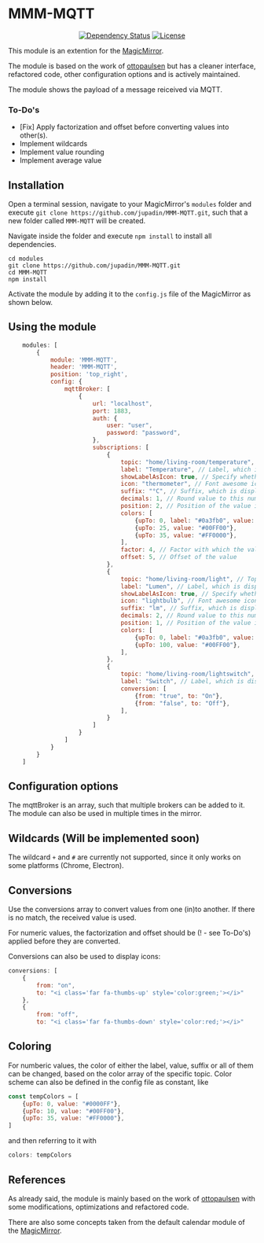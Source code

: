 # MMM-MQTT

<p style="text-align: center">
    <a href="https://david-dm.org/jupadin/MMM-MQTT"><img src="https://david-dm.org/jupadin/MMM-MQTT.svg" alt ="Dependency Status"></a>
    <a href="https://choosealicense.com/licenses/mit"><img src="https://img.shields.io/badge/license-MIT-blue.svg" alt="License"></a>
</p>

This module is an extention for the [MagicMirror](https://github.com/MichMich/MagicMirror).

The module is based on the work of [ottopaulsen](https://github.com/ottopaulsen/MMM-MQTT) but has a cleaner interface, refactored code, other configuration options and is actively maintained.

The module shows the payload of a message reiceived via MQTT.

### To-Do's
- [Fix] Apply factorization and offset before converting values into other(s).
- Implement wildcards
- Implement value rounding
- Implement average value

## Installation

Open a terminal session, navigate to your MagicMirror's `modules` folder and execute `git clone https://github.com/jupadin/MMM-MQTT.git`, such that a new folder called `MMM-MQTT` will be created.

Navigate inside the folder and execute `npm install` to install all dependencies.

```
cd modules
git clone https://github.com/jupadin/MMM-MQTT.git
cd MMM-MQTT
npm install
```


Activate the module by adding it to the `config.js` file of the MagicMirror as shown below.

## Using the module
````javascript
    modules: [
        {
            module: 'MMM-MQTT',
            header: 'MMM-MQTT',
            position: 'top_right',
            config: {
                mqttBroker: [
                    {
                        url: "localhost",
                        port: 1883,
                        auth: {
                            user: "user",
                            password: "password",
                        },
                        subscriptions: [
                            {
                                topic: "home/living-room/temperature", // Topic to look for
                                label: "Temperature", // Label, which is displayed in front of the value
                                showLabelAsIcon: true, // Specify whether the label shall be replaced by the specified icon
                                icon: "thermometer", // Font awesome icon, which shall be displayed (only if showLabelAsIcon option is set to true)
                                suffix: "°C", // Suffix, which is displayed behind the value
                                decimals: 1, // Round value to this number of decimals
                                position: 2, // Position of the value inside the table (counting top to bottom)
                                colors: [
                                    {upTo: 0, label: "#0a3fb0", value: "#0000FF", suffix: "#FFFFF"},
                                    {upTo: 25, value: "#00FF00"},
                                    {upTo: 35, value: "#FF0000"},
                                ],
                                factor: 4, // Factor with which the value should be factorized by
                                offset: 5, // Offset of the value
                            },
                            {
                                topic: "home/living-room/light", // Topic to look for
                                label: "Lumen", // Label, which is displayed in front of the value
                                showLabelAsIcon: true, // Specify whether the label shall be replaced by the specified icon
                                icon: "lightbulb", // Font awesome icon, which shall be displayed (only if showLabelAsIcon option is set to true)
                                suffix: "lm", // Suffix, which is displayed behind the value
                                decimals: 2, // Round value to this number of decimals
                                position: 1, // Position of the value inside the table (counting top to bottom)
                                colors: [
                                    {upTo: 0, label: "#0a3fb0", value: "#0000FF", suffix: "#FFFFF"},
                                    {upTo: 100, value: "#00FF00"},
                                ],
                            },
                            {
                                topic: "home/living-room/lightswitch", // Topic to look for
                                label: "Switch", // Label, which is displayed in front of the value
                                conversion: [
                                    {from: "true", to: "On"},
                                    {from: "false", to: "Off"},
                                ],
                            }
                        ]
                    }
                ]
            }
        }
    ]
````

## Configuration options

The mqttBroker is an array, such that multiple brokers can be added to it.
The module can also be used in multiple times in the mirror.

## Wildcards (Will be implemented soon)
The wildcard `+` and `#` are currently not supported, since it only works on some platforms (Chrome, Electron).

## Conversions
Use the conversions array to convert values from one (in)to another. If there is no match, the received value is used.

For numeric values, the factorization and offset should be (! - see To-Do's) applied before they are converted.

Conversions can also be used to display icons:
```javascript
conversions: [
    {
        from: "on",
        to: "<i class='far fa-thumbs-up' style='color:green;'></i>"
    },
    {
        from: "off",
        to: "<i class='far fa-thumbs-down' style='color:red;'></i>"
```

## Coloring
For numberic values, the color of either the label, value, suffix or all of them can be changed, based on the color array of the specific topic.
Color scheme can also be defined in the config file as constant, like
```javascript
const tempColors = [
    {upTo: 0, value: "#0000FF"},
    {upTo: 10, value: "#00FF00"},
    {upTo: 35, value: "#FF0000"},
]
```
and then referring to it with
```javascript
colors: tempColors
```

## References
As already said, the module is mainly based on the work of [ottopaulsen](https://github.com/ottopaulsen/MMM-MQTT) with some modifications, optimizations and refactored code.

There are also some concepts taken from the default calendar module of the [MagicMirror](https://github.com/MichMich/MagicMirror).